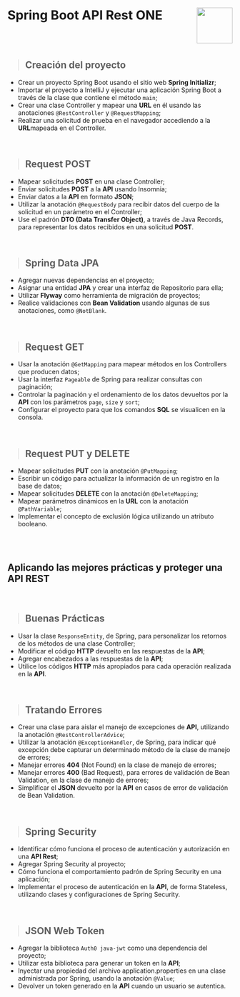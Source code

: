 # Spring Boot API Rest ONE <img align="right" width="80" src="https://github.com/gfCrova/SpringBoot-APIRest-ONE/assets/103906625/e6a2d376-a881-4b8c-943e-556d289fbda8" />

<br><br>

> ## Creación del proyecto

- Crear un proyecto Spring Boot usando el sitio web <b>Spring Initializr</b>;
- Importar el proyecto a IntelliJ y ejecutar una aplicación Spring Boot a través de la clase que contiene el método ```main```;
- Crear una clase Controller y mapear una <b>URL</b> en él usando las anotaciones ```@RestController``` y ```@RequestMapping```;
- Realizar una solicitud de prueba en el navegador accediendo a la <b>URL</b>mapeada en el Controller.

<br>

> ## Request POST

- Mapear solicitudes <b>POST</b> en una clase Controller;
- Enviar solicitudes <b>POST</b> a la <b>API</b> usando Insomnia;
- Enviar datos a la <b>API</b> en formato <b>JSON</b>;
- Utilizar la anotación ```@RequestBody``` para recibir datos del cuerpo de la solicitud en un parámetro en el Controller;
- Use el padrón <b>DTO (Data Transfer Object)</b>, a través de Java Records, para representar los datos recibidos en una solicitud <b>POST</b>.

<br>

> ## Spring Data JPA

- Agregar nuevas dependencias en el proyecto;
- Asignar una entidad <b>JPA</b> y crear una interfaz de Repositorio para ella;
- Utilizar <b>Flyway</b> como herramienta de migración de proyectos;
- Realice validaciones con <b>Bean Validation</b> usando algunas de sus anotaciones, como ```@NotBlank```.

<br>

> ## Request GET

- Usar la anotación ```@GetMapping``` para mapear métodos en los Controllers que producen datos;
- Usar la interfaz ```Pageable``` de Spring para realizar consultas con paginación;
- Controlar la paginación y el ordenamiento de los datos devueltos por la <b>API</b> con los parámetros ```page```, ```size``` y ```sort```;
- Configurar el proyecto para que los comandos <b>SQL</b> se visualicen en la consola.

<br>

> ## Request PUT y DELETE

- Mapear solicitudes <b>PUT</b> con la anotación ```@PutMapping```;
- Escribir un código para actualizar la información de un registro en la base de datos;
- Mapear solicitudes <b>DELETE</b> con la anotación ```@DeleteMapping```;
- Mapear parámetros dinámicos en la <b>URL</b> con la anotación ```@PathVariable```;
- Implementar el concepto de exclusión lógica utilizando un atributo booleano.

<br><br>

## Aplicando las mejores prácticas y proteger una API REST

<br>

> ## Buenas Prácticas

- Usar la clase ```ResponseEntity```, de Spring, para personalizar los retornos de los métodos de una clase Controller;
- Modificar el código <b>HTTP</b> devuelto en las respuestas de la <b>API</b>;
- Agregar encabezados a las respuestas de la <b>API</b>;
- Utilice los códigos <b>HTTP</b> más apropiados para cada operación realizada en la <b>API</b>.

<br>

> ## Tratando Errores

- Crear una clase para aislar el manejo de excepciones de <b>API</b>, utilizando la anotación ```@RestControllerAdvice```;
- Utilizar la anotación ```@ExceptionHandler```, de Spring, para indicar qué excepción debe capturar un determinado método de la clase de manejo de errores;
- Manejar errores <b>404</b> (Not Found) en la clase de manejo de errores;
- Manejar errores <b>400</b> (Bad Request), para errores de validación de Bean Validation, en la clase de manejo de errores;
- Simplificar el <b>JSON</b> devuelto por la <b>API</b> en casos de error de validación de Bean Validation.

<br>

> ## Spring Security

- Identificar cómo funciona el proceso de autenticación y autorización en una <b>API Rest</b>;
- Agregar Spring Security al proyecto;
- Cómo funciona el comportamiento padrón de Spring Security en una aplicación;
- Implementar el proceso de autenticación en la <b>API</b>, de forma Stateless, utilizando clases y configuraciones de Spring Security.

<br>

> ## JSON Web Token

- Agregar la biblioteca ```Auth0 java-jwt``` como una dependencia del proyecto;
- Utilizar esta biblioteca para generar un token en la <b>API</b>;
- Inyectar una propiedad del archivo application.properties en una clase administrada por Spring, usando la anotación ```@Value```;
- Devolver un token generado en la <b>API</b> cuando un usuario se autentica.
